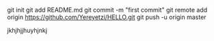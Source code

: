 git init
git add README.md
git commit -m "first commit"
git remote add origin https://github.com/Yereyetzi/HELLO.git
git push -u origin master

jkhjhjjhuyhjnkj
